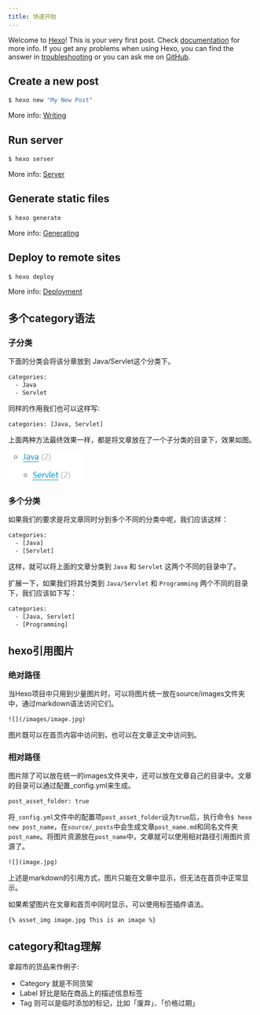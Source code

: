 ```yaml
---
title: 快速开始
---
```

Welcome to [Hexo](https://hexo.io/)! This is your very first post. Check [documentation](https://hexo.io/docs/) for more info. If you get any problems when using Hexo, you can find the answer in [troubleshooting](https://hexo.io/docs/troubleshooting.html) or you can ask me on [GitHub](https://github.com/hexojs/hexo/issues).


## Create a new post

``` bash
$ hexo new "My New Post"
```

More info: [Writing](https://hexo.io/docs/writing.html)

## Run server

``` bash
$ hexo server
```

More info: [Server](https://hexo.io/docs/server.html)

## Generate static files

``` bash
$ hexo generate
```

More info: [Generating](https://hexo.io/docs/generating.html)

## Deploy to remote sites

``` bash
$ hexo deploy
```

More info: [Deployment](https://hexo.io/docs/deployment.html)

## 多个category语法

### 子分类

下面的分类会将该分章放到 Java/Servlet这个分类下。

```
categories:
  - Java
  - Servlet
```

同样的作用我们也可以这样写:

```
categories: [Java, Servlet]
```

上面两种方法最终效果一样，都是将文章放在了一个子分类的目录下，效果如图。

 ![](/images/quickstart-category.png)

### 多个分类

如果我们的要求是将文章同时分到多个不同的分类中呢，我们应该这样：

```
categories:
  - [Java]
  - [Servlet]
```

这样，就可以将上面的文章分类到 `Java` 和 `Servlet` 这两个不同的目录中了。

扩展一下，如果我们将其分类到 `Java/Servlet` 和 `Programming` 两个不同的目录下，我们应该如下写：

```
categories:
  - [Java, Servlet]
  - [Programming]
```

## hexo引用图片

### 绝对路径

当Hexo项目中只用到少量图片时，可以将图片统一放在source/images文件夹中，通过markdown语法访问它们。

```
![](/images/image.jpg)
```

图片既可以在首页内容中访问到，也可以在文章正文中访问到。

### 相对路径

图片除了可以放在统一的images文件夹中，还可以放在文章自己的目录中。文章的目录可以通过配置_config.yml来生成。

```
post_asset_folder: true
```

将`_config.yml`文件中的配置项`post_asset_folder`设为`true`后，执行命令`$ hexo new post_name`，在`source/_posts`中会生成文章`post_name.md`和同名文件夹`post_name`。将图片资源放在`post_name`中，文章就可以使用相对路径引用图片资源了。

```
![](image.jpg)
```

上述是markdown的引用方式，图片只能在文章中显示，但无法在首页中正常显示。

如果希望图片在文章和首页中同时显示，可以使用标签插件语法。

```
{% asset_img image.jpg This is an image %}
```

## category和tag理解

拿超市的货品来作例子: 

* Category 就是不同货架
* Label 好比是贴在商品上的描述信息标签
* Tag 则可以是临时添加的标记，比如「废弃」、「价格过期」

